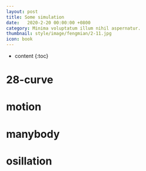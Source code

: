 ```yaml
---
layout: post
title: Some simulation 
date:   2020-2-20 00:00:00 +0800
category: Minima voluptatum illum nihil aspernatur.
thumbnail: style/image/fengmian/2-11.jpg
icon: book
---
```





* content
{:toc}





# 28-curve








# motion








# manybody








# osillation



































